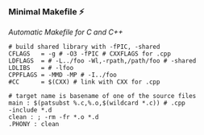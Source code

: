 ### Minimal Makefile ⚡
_Automatic Makefile for C and C++_
```
# build shared library with -fPIC, -shared
CFLAGS   = -g # -O3 -fPIC # CXXFLAGS for .cpp
LDFLAGS  = # -L../foo -Wl,-rpath,/path/foo # -shared
LDLIBS   = # -lfoo
CPPFLAGS = -MMD -MP # -I../foo
#CC      = $(CXX) # link with CXX for .cpp

# target name is basename of one of the source files
main : $(patsubst %.c,%.o,$(wildcard *.c)) # .cpp
-include *.d
clean : ; -rm -fr *.o *.d
.PHONY : clean
```

<!--
**ljhm/ljhm** is a ✨ _special_ ✨ repository because its `README.md` (this file) appears on your GitHub profile.

Here are some ideas to get you started:

- 🔭 I’m currently working on ...
- 🌱 I’m currently learning ...
- 👯 I’m looking to collaborate on ...
- 🤔 I’m looking for help with ...
- 💬 Ask me about ...
- 📫 How to reach me: ...
- 😄 Pronouns: ...
- ⚡ Fun fact: ...
-->
